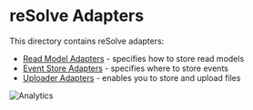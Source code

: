 # **reSolve Adapters**

This directory contains reSolve adapters:

* [Read Model Adapters](readmodel-adapters/) - specifies how to store read models
* [Event Store Adapters](eventstore-adapters/) - specifies where to store events
* [Uploader Adapters](upload-adapters/) - enables you to store and upload files

![Analytics](https://ga-beacon.appspot.com/UA-118635726-1/packages-adapters-readme?pixel)
